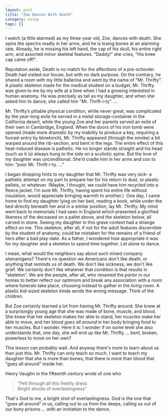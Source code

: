 ```yaml
---
layout: post
title: "Zoe Dances With Death"
category: essay
tags: []
---
```


I watch (a little alarmed) as my three-year old, Zoe, dances with death. She spins the spectre madly in her arms, and he is losing bones at an alarming rate. Already, he is missing his left hand, the cap of his skull, his entire right arm, and assorted minor skeletal features. “Daddy!” she cries, “His knee cap came off!”. 

Reputation aside, Death is no match for the affections of a pre-schooler. 
 Death had visited our house, but with no dark purpose. On the contrary, he shared a room with my little ballerina and went by the name of “Mr. Thrifty”. A plastic skeleton made for the medical student on a budget, Mr. Thrifty was given to me by my wife at a time when I had a growing interested in human anatomy. He was precisely as tall as my daughter, and when she asked him to dance, she called him "Mr. Thrift-i-ty". ... 

Mr. Thrifty’s pitiable physical condition, while never great, was complicated by the year-long exile he served in a metal storage-container in the California desert, while the young Zoe and her parents served an exile of their own in Cambridge, England. When the doors of his iron tomb were opened (made more dramatic by my inability to produce a key, requiring a forced-entry by blowtorch), Mr. Thrifty appeared (through the smoke) a bit warped around the rib-section, and bent in the legs. The entire effect of this heat-induced disease is pathetic. He no longer stands straight and his head (such as it is) always hung to the side on a scoliotic spine. But the love of my daughter was unconditional. She'd cradle him in her arms and coo to him: “poor Mr. Thrift-i-ty. ...”  

I began dropping hints to my daughter that Mr. Thrifty was very sick- a pathetic attempt on my part to prepare her for his return to dust, or plastic pellets, or whatever. (Maybe, I thought, we could have him recycled into a fleece jacket. I’m sure Mr. Thrifty, having spent his entire life without insulation, would appreciate bringing warmth to another.)
 One day, I came home to find my daughter lying on her bed, reading a book, while under the bed directly beneath her and in a similar position, lay Mr. Thrifty. My mind went back to memorials I had seen in England which presented a glorified likeness of the deceased on a pallet above, and the skeleton below, all carved in stone. Seeing my daughter in this grave context had a strange effect on me. This skeleton, after all, if not for the adult features discernible by the student of anatomy, could be mistaken for the remains of a friend of hers after a bad play-date. As a father, I wondered how appropriate it was for my daughter and a skeleton to spend time together. Let alone to dance. 

I mean, what would the neighbors say about such mixed company shenanigans? There's no question we Americans don't like death, or anything that reminds us of death. We don't like sickness, we don't like grief. We certainly don't like whatever that condition is that results in "skeleton". We are the people, after all, who renamed the *parlor* in our homes to better reflect our optimism and break any association with a room where funerals take place, choosing instead to gather in the *living* room. A plastic kid-sized skeleton kinda sends the wrong message. Think of the children.

But Zoe certainly learned a lot from having Mr. Thrifty around. She knew at a surprisingly young age that she was made of bone, muscle, and blood. She knew that her skeleton makes her able to stand, her muscles make her able to move, and her blood *goes all around* in her body bringing food to her muscles. But I wonder. Here it is: I wonder if on some level she also understands that, one day, she will end up like Mr. Thrifty ... bent, broken, powerless to move on her own?

This lesson can probably wait. And anyway there's more to learn about us than just this. Mr. Thrifty can only teach so much. I want to teach my daughter that she is more than bones, that there is more than blood that "goes all around" inside her.

Henry Vaughn in the fifteenth century wrote of one who

> "Felt through all this fleshly dress  
> Bright shoots of everlastingness"

That's God to me, a bright shot of everlastingness. God is the one that "goes all around" in us, calling out to us from the deeps, calling us out of our bony prisons ... with an invitation to the dance. 